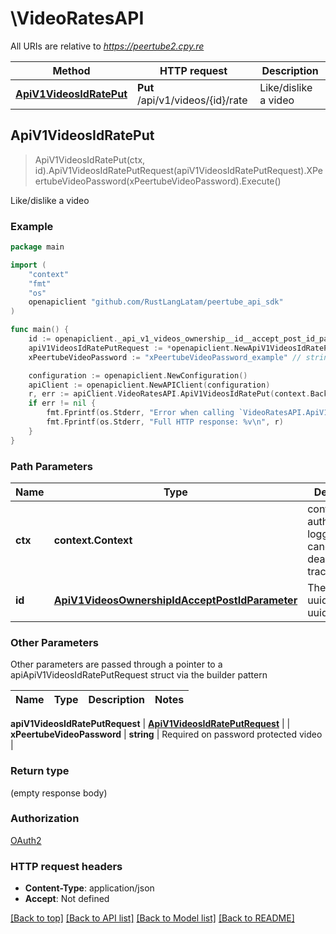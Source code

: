 # \VideoRatesAPI

All URIs are relative to *https://peertube2.cpy.re*

Method | HTTP request | Description
------------- | ------------- | -------------
[**ApiV1VideosIdRatePut**](VideoRatesAPI.md#ApiV1VideosIdRatePut) | **Put** /api/v1/videos/{id}/rate | Like/dislike a video



## ApiV1VideosIdRatePut

> ApiV1VideosIdRatePut(ctx, id).ApiV1VideosIdRatePutRequest(apiV1VideosIdRatePutRequest).XPeertubeVideoPassword(xPeertubeVideoPassword).Execute()

Like/dislike a video

### Example

```go
package main

import (
	"context"
	"fmt"
	"os"
	openapiclient "github.com/RustLangLatam/peertube_api_sdk"
)

func main() {
	id := openapiclient._api_v1_videos_ownership__id__accept_post_id_parameter{Int32: new(int32)} // ApiV1VideosOwnershipIdAcceptPostIdParameter | The object id, uuid or short uuid
	apiV1VideosIdRatePutRequest := *openapiclient.NewApiV1VideosIdRatePutRequest("Rating_example") // ApiV1VideosIdRatePutRequest |  (optional)
	xPeertubeVideoPassword := "xPeertubeVideoPassword_example" // string | Required on password protected video (optional)

	configuration := openapiclient.NewConfiguration()
	apiClient := openapiclient.NewAPIClient(configuration)
	r, err := apiClient.VideoRatesAPI.ApiV1VideosIdRatePut(context.Background(), id).ApiV1VideosIdRatePutRequest(apiV1VideosIdRatePutRequest).XPeertubeVideoPassword(xPeertubeVideoPassword).Execute()
	if err != nil {
		fmt.Fprintf(os.Stderr, "Error when calling `VideoRatesAPI.ApiV1VideosIdRatePut``: %v\n", err)
		fmt.Fprintf(os.Stderr, "Full HTTP response: %v\n", r)
	}
}
```

### Path Parameters


Name | Type | Description  | Notes
------------- | ------------- | ------------- | -------------
**ctx** | **context.Context** | context for authentication, logging, cancellation, deadlines, tracing, etc.
**id** | [**ApiV1VideosOwnershipIdAcceptPostIdParameter**](.md) | The object id, uuid or short uuid | 

### Other Parameters

Other parameters are passed through a pointer to a apiApiV1VideosIdRatePutRequest struct via the builder pattern


Name | Type | Description  | Notes
------------- | ------------- | ------------- | -------------

 **apiV1VideosIdRatePutRequest** | [**ApiV1VideosIdRatePutRequest**](ApiV1VideosIdRatePutRequest.md) |  | 
 **xPeertubeVideoPassword** | **string** | Required on password protected video | 

### Return type

 (empty response body)

### Authorization

[OAuth2](../README.md#OAuth2)

### HTTP request headers

- **Content-Type**: application/json
- **Accept**: Not defined

[[Back to top]](#) [[Back to API list]](../README.md#documentation-for-api-endpoints)
[[Back to Model list]](../README.md#documentation-for-models)
[[Back to README]](../README.md)

